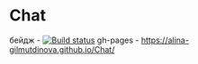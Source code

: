 # Chat 
бейдж - [![Build status](https://ci.appveyor.com/api/projects/status/iug7yj6i9hklcaao/branch/master?svg=true)](https://ci.appveyor.com/project/Alina-Gilmutdinova/chat/branch/master)
gh-pages - https://alina-gilmutdinova.github.io/Chat/

